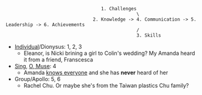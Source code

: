                                        1. Challenges
                                                    \
                                    2. Knowledge -> 4. Communication -> 5. Leadership -> 6. Achievements
                                                    /
                                                    3. Skills

- [Individual](https://en.wikipedia.org/wiki/Crazy_Rich_Asians_(film)#Cast)/Dionysus: 1, 2, 3
   - Eleanor, is Nicki brining a girl to Colin's wedding? My Amanda heard it from a friend, Franscesca
- [Sing](https://www.gutenberg.org/files/2199/2199-h/2199-h.htm), [O, Muse](https://www.gutenberg.org/files/16338/16338-h/16338-h.htm): 4
   - Amanda [knows everyone](https://d2bu9v0mnky9ur.cloudfront.net/academy2018/cra/screenplay/cra_wbfomat.pdf) and she has **never** heard of her
- Group/Apollo: 5, 6
   - Rachel Chu. Or maybe she's from the Taiwan plastics Chu family?

